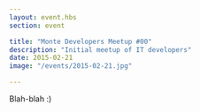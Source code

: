 ```yaml
---
layout: event.hbs
section: event

title: "Monte Developers Meetup #00"
description: "Initial meetup of IT developers"
date: 2015-02-21
image: "/events/2015-02-21.jpg"

---
```


Blah-blah :)